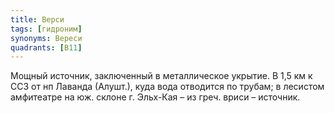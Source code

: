 ```yaml
---
title: Верси
tags: [гидроним]
synonyms: Вереси
quadrants: [В11]
---
```


Мощный источник, заключенный в металлическое укрытие. В 1,5 км к ССЗ от нп
Лаванда (Алушт.), куда вода отводится по трубам; в лесистом амфитеатре на юж.
склоне г. Эльх-Кая – из греч. вриси – источник.
